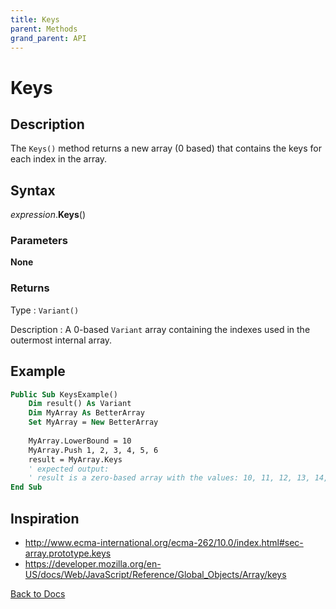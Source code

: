 ```yaml
---
title: Keys
parent: Methods
grand_parent: API
---
```


# Keys

## Description
The `Keys()` method returns a new array (0 based) that contains the keys for each index in the array.

## Syntax

*expression*.**Keys**()

### Parameters

**None**

### Returns

Type
: `Variant()`

Description
: A 0-based `Variant` array containing the indexes used in the outermost internal array.


## Example

```vb
Public Sub KeysExample()
    Dim result() As Variant
    Dim MyArray As BetterArray
    Set MyArray = New BetterArray
    
    MyArray.LowerBound = 10
    MyArray.Push 1, 2, 3, 4, 5, 6
    result = MyArray.Keys
    ' expected output:
    ' result is a zero-based array with the values: 10, 11, 12, 13, 14, 15
End Sub
```



## Inspiration
* <http://www.ecma-international.org/ecma-262/10.0/index.html#sec-array.prototype.keys>
* <https://developer.mozilla.org/en-US/docs/Web/JavaScript/Reference/Global_Objects/Array/keys>


[Back to Docs](https://senipah.github.io/VBA-Better-Array/)
